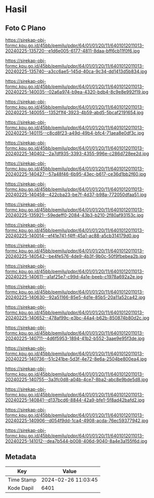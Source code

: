 # Hasil

## Foto C Plano

https://sirekap-obj-formc.kpu.go.id/45bb/pemilu/pdpr/64/01/01/20/11/6401012011013-20240225-135720--e1d6e005-6177-4811-8daa-bff6cb11f0f6.jpg

https://sirekap-obj-formc.kpu.go.id/45bb/pemilu/pdpr/64/01/01/20/11/6401012011013-20240225-135740--a3cc6ae5-145d-40ca-9c34-dd1413d5b834.jpg

https://sirekap-obj-formc.kpu.go.id/45bb/pemilu/pdpr/64/01/01/20/11/6401012011013-20240225-140035--02a6a974-b9ea-4320-bdb4-8c9e8e992f19.jpg

https://sirekap-obj-formc.kpu.go.id/45bb/pemilu/pdpr/64/01/01/20/11/6401012011013-20240225-140055--1352f1f4-3923-4b59-abd5-5bcaf2191654.jpg

https://sirekap-obj-formc.kpu.go.id/45bb/pemilu/pdpr/64/01/01/20/11/6401012011013-20240225-140115--c8cd8f23-a49d-49b4-bfc4-71aea8e0df3c.jpg

https://sirekap-obj-formc.kpu.go.id/45bb/pemilu/pdpr/64/01/01/20/11/6401012011013-20240225-140402--2a7df935-3393-4355-996e-c286d728ee2d.jpg

https://sirekap-obj-formc.kpu.go.id/45bb/pemilu/pdpr/64/01/01/20/11/6401012011013-20240225-140427--57a48f46-6b95-43ec-b617-ce36d1bb2f60.jpg

https://sirekap-obj-formc.kpu.go.id/45bb/pemilu/pdpr/64/01/01/20/11/6401012011013-20240225-140458--422cba23-be7f-4d37-b98a-772050dfaa51.jpg

https://sirekap-obj-formc.kpu.go.id/45bb/pemilu/pdpr/64/01/01/20/11/6401012011013-20240225-135921--59edeff0-2084-43b3-b210-2f80af93153c.jpg

https://sirekap-obj-formc.kpu.go.id/45bb/pemilu/pdpr/64/01/01/20/11/6401012011013-20240225-140014--ef41e741-f4ff-45a1-ac88-a5cb314179d0.jpg

https://sirekap-obj-formc.kpu.go.id/45bb/pemilu/pdpr/64/01/01/20/11/6401012011013-20240225-140542--be4fe576-4de9-4b3f-9b0c-50f9fbebea2b.jpg

https://sirekap-obj-formc.kpu.go.id/45bb/pemilu/pdpr/64/01/01/20/11/6401012011013-20240225-140611--a1af25e7-c99d-4a1e-beeb-c1978a692a2e.jpg

https://sirekap-obj-formc.kpu.go.id/45bb/pemilu/pdpr/64/01/01/20/11/6401012011013-20240225-140630--92a51166-85e5-4d1e-85b5-20a11a52ca42.jpg

https://sirekap-obj-formc.kpu.go.id/45bb/pemilu/pdpr/64/01/01/20/11/6401012011013-20240225-140652--478af99c-e3bc-44a4-b62b-850874b80d2c.jpg

https://sirekap-obj-formc.kpu.go.id/45bb/pemilu/pdpr/64/01/01/20/11/6401012011013-20240225-140711--4d6f5953-1894-41b2-b552-3aae9e95f3de.jpg

https://sirekap-obj-formc.kpu.go.id/45bb/pemilu/pdpr/64/01/01/20/11/6401012011013-20240225-140736--51c241be-5d3f-4e72-8e6a-2504be800ea4.jpg

https://sirekap-obj-formc.kpu.go.id/45bb/pemilu/pdpr/64/01/01/20/11/6401012011013-20240225-140755--3a3fc0d8-a04b-4ce7-8ba2-abc8e9bde5d8.jpg

https://sirekap-obj-formc.kpu.go.id/45bb/pemilu/pdpr/64/01/01/20/11/6401012011013-20240225-140841--d137bcd6-8844-42a9-bfe1-5f8ad42bafd2.jpg

https://sirekap-obj-formc.kpu.go.id/45bb/pemilu/pdpr/64/01/01/20/11/6401012011013-20240225-140906--d054f9dd-1ca4-4908-acda-76ec59377942.jpg

https://sirekap-obj-formc.kpu.go.id/45bb/pemilu/pdpr/64/01/01/20/11/6401012011013-20240225-141012--dea7b544-b008-406d-9040-8a4e3a155f6d.jpg


## Metadata

| Key        | Value               |
| ---------- | ------------------- |
| Time Stamp | 2024-02-26 11:03:45 |
| Kode Dapil | 6401                |



